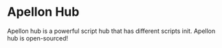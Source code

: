 # Apellon Hub

Apellon hub is a powerful script hub that has different scripts init.
Apellon hub is open-sourced!
